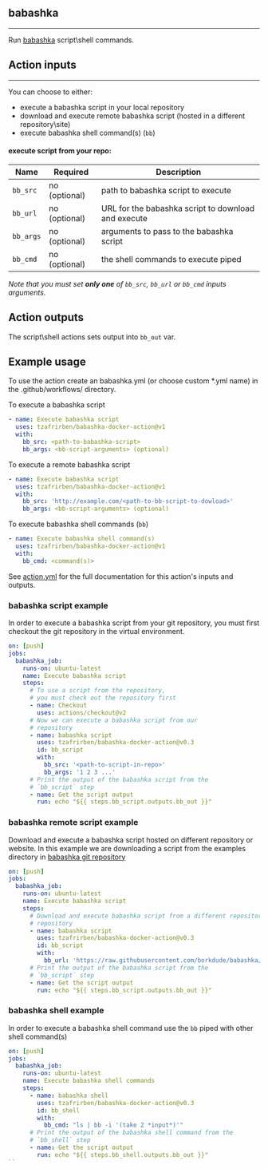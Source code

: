 ## babashka
---
Run [babashka](https://github.com/borkdude/babashka) script\shell commands.

## Action inputs
---
You can choose to either:
- execute a babashka script in your local repository
- download and execute remote babashka script (hosted in a different repository\site)
- execute babashka shell command(s) (`bb`)
  
#### execute script from your repo:

| Name        | Required      | Description                                         |
| ------------| ------------- | --------------------------------------------------- |
| `bb_src`    | no (optional) | path to babashka script to execute                  |
| `bb_url`    | no (optional) | URL for the babashka script to download and execute |
| `bb_args`   | no (optional) | arguments to pass to the babashka script            | 
| `bb_cmd`    | no (optional) | the shell commands to execute piped                 |

*Note that you must set __only one__ of `bb_src`, `bb_url` or `bb_cmd` inputs arguments.*

## Action outputs
The script\shell actions sets output into `bb_out` var.

## Example usage
To use the action create an babashka.yml (or choose custom *.yml name) in the .github/workflows/ directory.

To execute a babashka script
```yaml
- name: Execute babashka script
  uses: tzafrirben/babashka-docker-action@v1
  with:
    bb_src: <path-to-babashka-script>
    bb_args: <bb-script-arguments> (optional)
```

To execute a remote babashka script
```yaml
- name: Execute babashka script
  uses: tzafrirben/babashka-docker-action@v1
  with:
    bb_src: 'http://example.com/<path-to-bb-script-to-dowload>'
    bb_args: <bb-script-arguments> (optional)
```


To execute babashka shell commands (`bb`)
```yaml
- name: Execute babashka shell command(s)
  uses: tzafrirben/babashka-docker-action@v1
  with:
    bb_cmd: <command(s)>
```
See [action.yml](action.yml) for the full documentation for this action's inputs and outputs.

### babashka script example
In order to execute a babashka script from your git repository, you must first checkout the git repository in the virtual environment.  

```yaml
on: [push]
jobs:
  babashka_job:
    runs-on: ubuntu-latest
    name: Execute babashka script
    steps:
      # To use a script from the repository,
      # you must check out the repository first
      - name: Checkout
        uses: actions/checkout@v2
      # Now we can execute a babashka script from our
      # repository
      - name: babashka script
        uses: tzafrirben/babashka-docker-action@v0.3
        id: bb_script
        with:
          bb_src: '<path-to-script-in-repo>'
          bb_args: '1 2 3 ...'
      # Print the output of the babashka script from the
      # `bb_script` step 
      - name: Get the script output
        run: echo "${{ steps.bb_script.outputs.bb_out }}"
```
### babashka remote script example
Download and execute a babashka script hosted on different repository or website. In this example we are downloading a script from the examples directory in [babashka git repository](https://github.com/borkdude/babashka/tree/master/examples)

```yaml
on: [push]
jobs:
  babashka_job:
    runs-on: ubuntu-latest
    name: Execute babashka script
    steps:
      # Download and execute babashka script from a different repository
      # repository
      - name: babashka script
        uses: tzafrirben/babashka-docker-action@v0.3
        id: bb_script
        with:
          bb_url: 'https://raw.githubusercontent.com/borkdude/babashka/master/examples/pst.clj'
      # Print the output of the babashka script from the
      # `bb_script` step 
      - name: Get the script output
        run: echo "${{ steps.bb_script.outputs.bb_out }}"
```

### babashka shell example
In order to execute a babashka shell command use the `bb` piped with other shell command(s)

```yaml
on: [push]
jobs:
  babashka_job:
    runs-on: ubuntu-latest
    name: Execute babashka shell commands
    steps:
      - name: babashka shell
        uses: tzafrirben/babashka-docker-action@v0.3
        id: bb_shell
        with:
          bb_cmd: "ls | bb -i '(take 2 *input*)'"
      # Print the output of the babashka shell command from the
      # `bb_shell` step 
      - name: Get the script output
        run: echo "${{ steps.bb_shell.outputs.bb_out }}"
``
